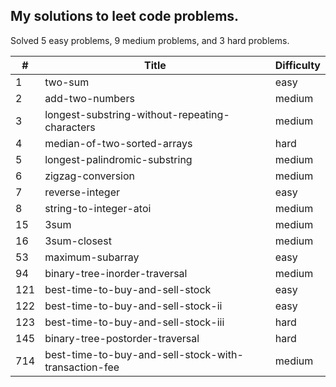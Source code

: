 
## My solutions to leet code problems.

Solved 5 easy problems, 9 medium problems, and 3 hard problems.

| # | Title | Difficulty |
|---| ----- | ---------- |
|1|two-sum|easy|
|2|add-two-numbers|medium|
|3|longest-substring-without-repeating-characters|medium|
|4|median-of-two-sorted-arrays|hard|
|5|longest-palindromic-substring|medium|
|6|zigzag-conversion|medium|
|7|reverse-integer|easy|
|8|string-to-integer-atoi|medium|
|15|3sum|medium|
|16|3sum-closest|medium|
|53|maximum-subarray|easy|
|94|binary-tree-inorder-traversal|medium|
|121|best-time-to-buy-and-sell-stock|easy|
|122|best-time-to-buy-and-sell-stock-ii|easy|
|123|best-time-to-buy-and-sell-stock-iii|hard|
|145|binary-tree-postorder-traversal|hard|
|714|best-time-to-buy-and-sell-stock-with-transaction-fee|medium|
